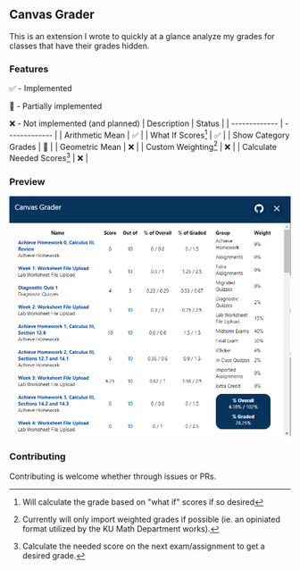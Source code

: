 ## Canvas Grader
This is an extension I wrote to quickly at a glance analyze my grades for classes that have their grades hidden.

### Features
✅ - Implemented

🐣 - Partially implemented

❌ - Not implemented (and planned)
| Description  | Status |
| ------------- | ------------- |
| Arithmetic Mean  | ✅  |
| What If Scores[^1] | ✅  |
| Show Category Grades | 🐣  |
| Geometric Mean  | ❌  |
| Custom Weighting[^2]  | ❌  |
| Calculate Needed Scores[^3]  | ❌  |

[^1]: Will calculate the grade based on "what if" scores if so desired
[^2]: Currently will only import weighted grades if possible (ie. an opiniated format utilized by the KU Math Department works).
[^3]: Calculate the needed score on the next exam/assignment to get a desired grade.

### Preview
![Preview of Canvas Grade Calculator](docs/preview1.PNG)

### Contributing
Contributing is welcome whether through issues or PRs.